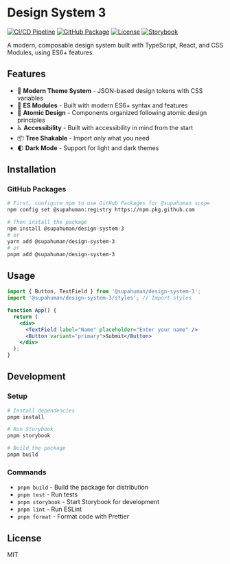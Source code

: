 # Design System 3

[![CI/CD Pipeline](https://github.com/supahuman/design-system-3/actions/workflows/ci-cd.yml/badge.svg)](https://github.com/supahuman/design-system-3/actions/workflows/ci-cd.yml)
[![GitHub Package](https://img.shields.io/github/v/release/supahuman/design-system-3?label=GitHub%20Package)](https://github.com/supahuman/design-system-3/packages)
[![License](https://img.shields.io/github/license/supahuman/design-system-3)](https://github.com/supahuman/design-system-3/blob/main/LICENSE)
[![Storybook](https://img.shields.io/badge/Storybook-deployed-ff4785)](https://supahuman.github.io/design-system-3/)

A modern, composable design system built with TypeScript, React, and CSS Modules, using ES6+ features.

## Features

- 🎨 **Modern Theme System** - JSON-based design tokens with CSS variables
- 🚀 **ES Modules** - Built with modern ES6+ syntax and features
- 🧩 **Atomic Design** - Components organized following atomic design principles
- ♿ **Accessibility** - Built with accessibility in mind from the start
- 📦 **Tree Shakable** - Import only what you need
- 🌓 **Dark Mode** - Support for light and dark themes

## Installation

### GitHub Packages

```bash
# First, configure npm to use GitHub Packages for @supahuman scope
npm config set @supahuman:registry https://npm.pkg.github.com

# Then install the package
npm install @supahuman/design-system-3
# or
yarn add @supahuman/design-system-3
# or
pnpm add @supahuman/design-system-3
```

## Usage

```jsx
import { Button, TextField } from '@supahuman/design-system-3';
import '@supahuman/design-system-3/styles'; // Import styles

function App() {
  return (
    <div>
      <TextField label="Name" placeholder="Enter your name" />
      <Button variant="primary">Submit</Button>
    </div>
  );
}
```

## Development

### Setup

```bash
# Install dependencies
pnpm install

# Run Storybook
pnpm storybook

# Build the package
pnpm build
```

### Commands

- `pnpm build` - Build the package for distribution
- `pnpm test` - Run tests
- `pnpm storybook` - Start Storybook for development
- `pnpm lint` - Run ESLint
- `pnpm format` - Format code with Prettier

## License

MIT
